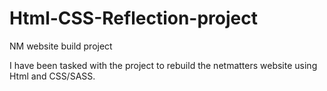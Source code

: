 # Html-CSS-Reflection-project
NM website build project

I have been tasked with the project to rebuild the netmatters website using Html and CSS/SASS.
